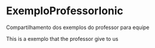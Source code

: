 # ExemploProfessorIonic
Compartilhamento dos exemplos do professor para equipe

This is a exemplo that the professor give to us
